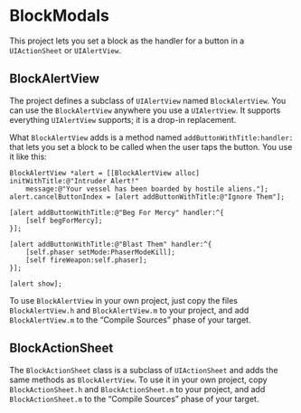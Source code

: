# BlockModals

This project lets you set a block as the handler for a button in a `UIActionSheet` or `UIAlertView`.

## BlockAlertView

The project defines a subclass of `UIAlertView` named `BlockAlertView`.  You can use the `BlockAlertView` anywhere you use a `UIAlertView`.  It supports everything `UIAlertView` supports; it is a drop-in replacement.

What `BlockAlertView` adds is a method named `addButtonWithTitle:handler:` that lets you set a block to be called when the user taps the button.  You use it like this:

    BlockAlertView *alert = [[BlockAlertView alloc] initWithTitle:@"Intruder Alert!"
        message:@"Your vessel has been boarded by hostile aliens."];
    alert.cancelButtonIndex = [alert addButtonWithTitle:@"Ignore Them"];
    
    [alert addButtonWithTitle:@"Beg For Mercy" handler:^{
        [self begForMercy];
    }];
    
    [alert addButtonWithTitle:@"Blast Them" handler:^{
        [self.phaser setMode:PhaserModeKill];
        [self fireWeapon:self.phaser];
    }];
    
    [alert show];
    
To use `BlockAlertView` in your own project, just copy the files `BlockAlertView.h` and `BlockAlertView.m` to your project, and add `BlockAlertView.m` to the “Compile Sources” phase of your target.

## BlockActionSheet

The `BlockActionSheet` class is a subclass of `UIActionSheet` and adds the same methods as `BlockAlertView`.  To use it in your own project, copy `BlockActionSheet.h` and `BlockActionSheet.m` to your project, and add `BlockActionSheet.m` to the “Compile Sources” phase of your target.
